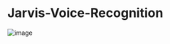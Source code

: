 # Jarvis-Voice-Recognition

![image](https://user-images.githubusercontent.com/90967308/192128946-5260edd3-f803-4369-ba52-ac99a79a8f8b.png)
